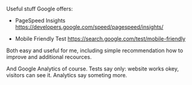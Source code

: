 Useful stuff Google offers:
- PageSpeed Insights
https://developers.google.com/speed/pagespeed/insights/

- Mobile Friendly Test
https://search.google.com/test/mobile-friendly

Both easy and useful for me, including simple recommendation how to improve and additional recources.

And Google Analytics of course. Tests say only: website works okey, visitors can see it. Analytics say someting more.
